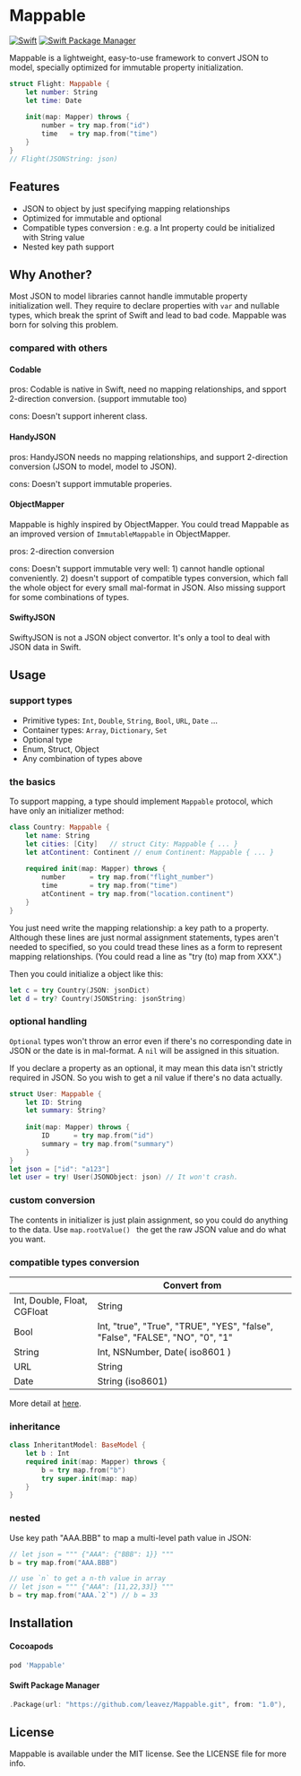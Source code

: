 # Mappable

[![Swift](https://img.shields.io/badge/swift-4.1-orange.svg?style=flat)](#) [![Swift Package Manager](https://rawgit.com/jlyonsmith/artwork/master/SwiftPackageManager/swiftpackagemanager-compatible.svg)](https://swift.org/package-manager/)

Mappable is a lightweight, easy-to-use framework to convert JSON to model, specially optimized for immutable property initialization. 

```swift
struct Flight: Mappable {
    let number: String
    let time: Date
    
    init(map: Mapper) throws {
        number = try map.from("id")
        time   = try map.from("time")
    }
}
// Flight(JSONString: json)
```

## Features

- JSON to object by just specifying mapping relationships
- Optimized for immutable and optional
- Compatible types conversion : e.g. a Int property could be initialized with String value 
- Nested key path support

## Why Another?

Most JSON to model libraries cannot handle immutable property initialization well. They require to declare properties with `var` and nullable types, which break the sprint of Swift and lead to bad code. Mappable was born for solving this problem.

### compared with others

#### Codable

pros: Codable is native in Swift, need no mapping relationships, and spport 2-direction conversion. (support immutable too) 

cons: Doesn't support inherent class. 

#### HandyJSON

pros: HandyJSON needs no mapping relationships, and support 2-direction conversion (JSON to model, model to JSON).

cons: Doesn't support immutable properies.

#### ObjectMapper

Mappable is highly inspired by ObjectMapper. You could tread Mappable as an improved version of `ImmutableMappable` in ObjectMapper.

pros:  2-direction conversion

cons: Doesn't support immutable very well: 1) cannot handle optional conveniently. 2)  doesn't support of compatible types conversion, which fall the whole object for every small mal-format in JSON. Also missing support for some combinations of types.

#### SwiftyJSON

SwiftyJSON is not a JSON object convertor.  It's only a tool to deal with JSON data in Swift.

## Usage

### support types

- Primitive types: `Int`, `Double`, `String`, `Bool`, `URL`, `Date` ...
- Container types: `Array`, `Dictionary`, `Set`
- Optional type
- Enum, Struct, Object
- Any combination of types above

### the basics

To support mapping, a type should implement `Mappable` protocol, which have only an initializer method:

```swift
class Country: Mappable {
    let name: String
    let cities: [City]   // struct City: Mappable { ... }
    let atContinent: Continent // enum Continent: Mappable { ... }
    
    required init(map: Mapper) throws {
        number      = try map.from("flight_number")
        time        = try map.from("time")
        atContinent = try map.from("location.continent")
    }
}
```

You just need write the mapping relationship: a key path to a property.  Although these lines are just normal assignment statements, types aren't needed to specified, so you could tread these lines as a form to represent mapping relationships. (You could read a line as "try (to) map from XXX".)

Then you could initialize a object like this:

```swift
let c = try Country(JSON: jsonDict)
let d = try? Country(JSONString: jsonString)
```

### optional handling

`Optional` types won't throw an error even if there's no corresponding date in JSON or the date is in mal-format. A `nil` will be assigned in this situation. 

If you declare a property as an optional, it may mean this data isn't strictly required in JSON. So you wish to get a nil value if there's no data actually. 

```swift
struct User: Mappable {
    let ID: String
    let summary: String?
    
    init(map: Mapper) throws {
        ID      = try map.from("id")
        summary = try map.from("summary")
    }
}
let json = ["id": "a123"]
let user = try! User(JSONObject: json) // It won't crash.
```

### custom conversion

The contents in initializer is just plain assignment, so you could do anything to the data. Use `map.rootValue() `  the get the raw JSON value and do what you want.

### compatible types conversion

|                             | Convert from                                                 |
| :-------------------------- | ------------------------------------------------------------ |
| Int, Double, Float, CGFloat | String                                                       |
| Bool                        | Int,  "true", "True", "TRUE", "YES", "false", "False", "FALSE", "NO", "0", "1" |
| String                      | Int, NSNumber, Date( iso8601 )                               |
| URL                         | String                                                       |
| Date                        | String (iso8601)                                             |

More detail at [here](https://github.com/leavez/Mappable/blob/master/Sources/Mappable/Mappable%2BBasicType.swift).

### inheritance

```swift
class InheritantModel: BaseModel {
    let b : Int
    required init(map: Mapper) throws {
        b = try map.from("b")
        try super.init(map: map)
    }
}
```

### nested

Use key path "AAA.BBB" to map a multi-level path value in JSON:

```swift
// let json = """ {"AAA": {"BBB": 1}} """
b = try map.from("AAA.BBB")

// use `n` to get a n-th value in array
// let json = """ {"AAA": [11,22,33]} """
b = try map.from("AAA.`2`") // b = 33
```

## Installation

#### Cocoapods

```ruby
pod 'Mappable'
```

#### Swift Package Manager

```swift
.Package(url: "https://github.com/leavez/Mappable.git", from: "1.0"),
```

## License

Mappable is available under the MIT license. See the LICENSE file for more info.

